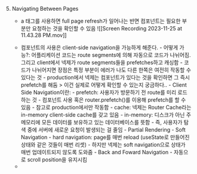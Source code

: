 5. Navigating Between Pages
	- a 태그를 사용하면 full page refresh가 일어나는 반면 <Link /> 컴포넌트는 필요한 부분만 요청하는 것을 확인할 수 있음
		![[Screen Recording 2023-11-25 at 11.43.28 PM.mov]]
	- <Link /> 컴포넌트의 사용은 client-side navigation을 가능하게 해준다.
		- 어떻게 가능?: 어플리케이션 코드는 route segments에 의해 자동으로 코드가 나뉘어짐. 그리고 client에서 넥제가 route segments들을 prefetches하고 캐싱함
			- 코드가 나뉘어지면 장점은 특정 부분이 에러가 나도 다른 한쪽은 여전히 작동할 수 있다는 것
			- production에서 넥제는 <Link /> 컴포넌트가 있다는 것을 확인하면 그 즉시 prefetch를 해둠 > 이건 실제로 어떻게 확인할 수 있는지 궁금하다..
		- Client Side Navigation이란:
			- prefetch: 사용자가 방문하기 전 route를 미리 로드하는 것
				- <Link /> 컴포넌트 사용 혹은 router.prefetch()를 이용해 prefetch를 할 수 있음
				- 참고로 production에서만 작동함
			- cache: 넥제는 Router Cache라는 in-memory client-side cache를 갖고 있음
				- in-memory: 디스크가 아닌 주 메모리에 모든 데이터를 보유하고 있는 데이터베이스를 뜻함
				- 즉, 사용자가 탐색 중에 서버에 새로운 요청이 발생되는 걸 줄임
			- Partial Rendering
			- Soft Navigation
				- hard navigation: page를 매번 reload (useState로 만들어진 상태와 같은 것들이 매번 리셋)
				- 하지만 넥제는 soft navigation으로 상태가 매번 업데이트되지 않도록 도와줌
			- Back and Foward Navigation
				- 자동으로 scroll position을 유지시킴

	- 